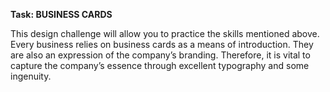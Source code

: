 **Task: BUSINESS CARDS**

This design challenge will allow you to practice the skills
mentioned above. Every business relies on business cards as
a means of introduction. They are also an expression of the
company’s branding. Therefore, it is vital to capture the
company’s essence through excellent typography and some
ingenuity. 
